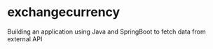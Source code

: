 # exchangecurrency
Building an application using Java and SpringBoot to fetch data from external API
